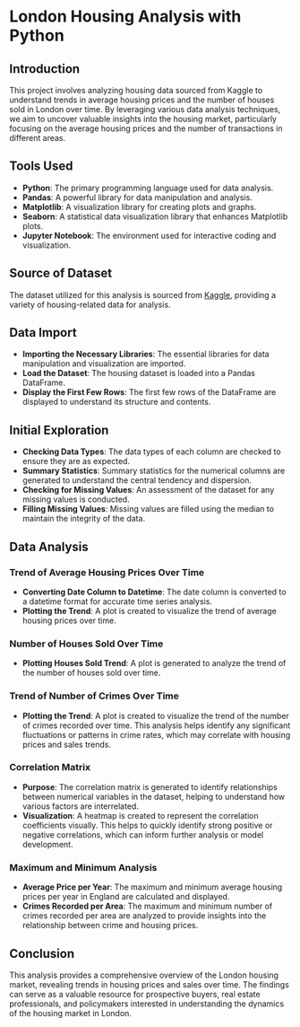 # London Housing Analysis with Python

## Introduction
This project involves analyzing housing data sourced from Kaggle to understand trends in average housing prices and the number of houses sold in London over time. By leveraging various data analysis techniques, we aim to uncover valuable insights into the housing market, particularly focusing on the average housing prices and the number of transactions in different areas.

## Tools Used
- **Python**: The primary programming language used for data analysis.
- **Pandas**: A powerful library for data manipulation and analysis.
- **Matplotlib**: A visualization library for creating plots and graphs.
- **Seaborn**: A statistical data visualization library that enhances Matplotlib plots.
- **Jupyter Notebook**: The environment used for interactive coding and visualization.

## Source of Dataset
The dataset utilized for this analysis is sourced from [Kaggle](https://www.kaggle.com/), providing a variety of housing-related data for analysis.

## Data Import
- **Importing the Necessary Libraries**: The essential libraries for data manipulation and visualization are imported.
- **Load the Dataset**: The housing dataset is loaded into a Pandas DataFrame.
- **Display the First Few Rows**: The first few rows of the DataFrame are displayed to understand its structure and contents.

## Initial Exploration
- **Checking Data Types**: The data types of each column are checked to ensure they are as expected.
- **Summary Statistics**: Summary statistics for the numerical columns are generated to understand the central tendency and dispersion.
- **Checking for Missing Values**: An assessment of the dataset for any missing values is conducted.
- **Filling Missing Values**: Missing values are filled using the median to maintain the integrity of the data.

## Data Analysis
### Trend of Average Housing Prices Over Time
- **Converting Date Column to Datetime**: The date column is converted to a datetime format for accurate time series analysis.
- **Plotting the Trend**: A plot is created to visualize the trend of average housing prices over time.

### Number of Houses Sold Over Time
- **Plotting Houses Sold Trend**: A plot is generated to analyze the trend of the number of houses sold over time.

### Trend of Number of Crimes Over Time
- **Plotting the Trend**: A plot is created to visualize the trend of the number of crimes recorded over time. This analysis helps identify any significant fluctuations or patterns in crime rates, which may correlate with housing prices and sales trends.
  
 ### Correlation Matrix
- **Purpose**: The correlation matrix is generated to identify relationships between numerical variables in the dataset, helping to understand how various factors are interrelated.
- **Visualization**: A heatmap is created to represent the correlation coefficients visually. This helps to quickly identify strong positive or negative correlations, which can inform further analysis or model development.

### Maximum and Minimum Analysis
- **Average Price per Year**: The maximum and minimum average housing prices per year in England are calculated and displayed.
- **Crimes Recorded per Area**: The maximum and minimum number of crimes recorded per area are analyzed to provide insights into the relationship between crime and housing prices.

## Conclusion
This analysis provides a comprehensive overview of the London housing market, revealing trends in housing prices and sales over time. The findings can serve as a valuable resource for prospective buyers, real estate professionals, and policymakers interested in understanding the dynamics of the housing market in London.
